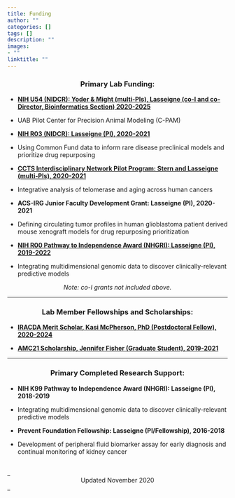 ```yaml
---
title: Funding
author: ""
categories: []
tags: []
description: ""
images:
- ""
linktitle: ""
---
```


### <center>Primary Lab Funding:</center>

* __<a href="https://projectreporter.nih.gov/project_info_description.cfm?aid=10131930&icde=52475269&ddparam=&ddvalue=&ddsub=&cr=11&csb=default&cs=ASC&pball=" target="_blank">NIH U54 (NIDCR): Yoder & Might (multi-PIs), Lasseigne (co-I and co-Director, Bioinformatics Section) 2020-2025</a>__
 * UAB Pilot Center for Precision Animal Modeling (C-PAM)
 
* __<a href="https://projectreporter.nih.gov/project_info_description.cfm?aid=10105688&icde=52475141&ddparam=&ddvalue=&ddsub=&cr=2&csb=default&cs=ASC&MMOpt=" target="_blank">NIH R03 (NIDCR): Lasseigne (PI), 2020-2021</a>__
 * Using Common Fund data to inform rare disease preclinical models and prioritize drug repurposing 
 
* __<a href="https://www.uab.edu/ccts/news-events/news/pilots-2020" target="_blank">CCTS Interdisciplinary Network Pilot Program: Stern and Lasseigne (multi-PIs), 2020-2021</a>__
 * Integrative analysis of telomerase and aging across human cancers
 
* __ACS-IRG Junior Faculty Development Grant: Lasseigne (PI), 2020-2021__
 * Defining circulating tumor profiles in human glioblastoma patient derived mouse xenograft models for drug repurposing prioritization
 
* __<a href="https://projectreporter.nih.gov/project_info_description.cfm?aid=9936223&icde=52475141&ddparam=&ddvalue=&ddsub=&cr=1&csb=default&cs=ASC&pball=" target="_blank">NIH R00 Pathway to Independence Award (NHGRI): Lasseigne (PI), 2019-2022</a>__               
 * Integrating multidimensional genomic data to discover clinically-relevant predictive models


_<center>Note: co-I grants not included above.</center>_

---

### <center>Lab Member Fellowships and Scholarships:</center>

* __<a href="https://www.uab.edu/meritprogram/merit-program-overview" target="_blank">IRACDA Merit Scholar, Kasi McPherson, PhD (Postdoctoral Fellow), 2020-2024</a>__

* __<a href="https://sites.uab.edu/amc21scholarsprogram/scholars/" target="_blank">AMC21 Scholarship, Jennifer Fisher (Graduate Student), 2019-2021</a>__

---

### <center>Primary Completed Research Support:</center>

* __NIH K99 Pathway to Independence Award (NHGRI): Lasseigne (PI), 2018-2019__	               
 * Integrating multidimensional genomic data to discover clinically-relevant predictive models

* __Prevent Foundation Fellowship: Lasseigne (PI/Fellowship), 2016-2018__				                     
 * Development of peripheral fluid biomarker assay for early diagnosis and continual monitoring of kidney
cancer

<br>
_<center>Updated November 2020</center>_
